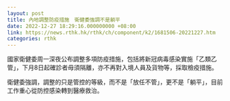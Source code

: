 ```yaml
---
layout: post
title: 內地調整防疫措施　衛健委強調不是躺平
date: 2022-12-27 18:29:16.000000000 +08:00
link: https://news.rthk.hk/rthk/ch/component/k2/1681506-20221227.htm
categories: rthk
---
```


國家衛健委周一深夜公布調整多項防疫措施，包括將新冠病毒感染實施「乙類乙管」，下月8日起確診者毋須隔離，亦不再對入境人員及貨物等，採取檢疫措施。

衛健委強調，調整的只是管控的等級，而不是「放任不管」，更不是「躺平」，目前工作重心從防控感染轉到醫療救治。
